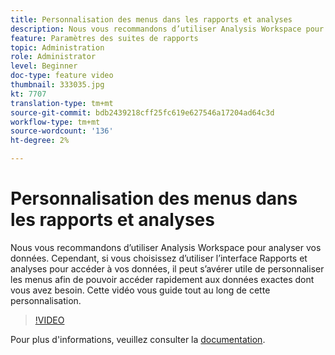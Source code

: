 ```yaml
---
title: Personnalisation des menus dans les rapports et analyses
description: Nous vous recommandons d’utiliser Analysis Workspace pour analyser vos données. Cependant, si vous choisissez d’utiliser l’interface Rapports et analyses pour accéder à vos données, il peut s’avérer utile de personnaliser les menus afin de pouvoir accéder rapidement aux données exactes dont vous avez besoin. Cette vidéo vous guide tout au long de cette personnalisation.
feature: Paramètres des suites de rapports
topic: Administration
role: Administrator
level: Beginner
doc-type: feature video
thumbnail: 333035.jpg
kt: 7707
translation-type: tm+mt
source-git-commit: bdb2439218cff25fc619e627546a17204ad64c3d
workflow-type: tm+mt
source-wordcount: '136'
ht-degree: 2%

---
```



# Personnalisation des menus dans les rapports et analyses

Nous vous recommandons d’utiliser Analysis Workspace pour analyser vos données. Cependant, si vous choisissez d’utiliser l’interface Rapports et analyses pour accéder à vos données, il peut s’avérer utile de personnaliser les menus afin de pouvoir accéder rapidement aux données exactes dont vous avez besoin. Cette vidéo vous guide tout au long de cette personnalisation.

>[!VIDEO](https://video.tv.adobe.com/v/333035/?quality=12&learn=on)

Pour plus d&#39;informations, veuillez consulter la [documentation](https://experienceleague.adobe.com/docs/analytics/admin/admin-tools/customize-menus.html).
